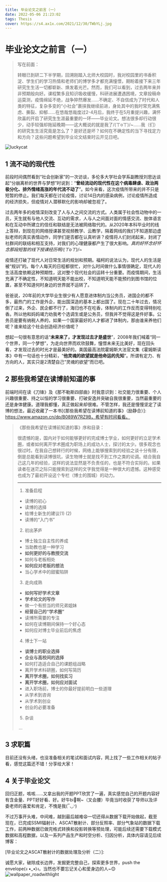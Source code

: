 ```yaml
---
title: 毕业论文之前言（一）
date: 2022-05-06 21:23:02
tags: Thesis
cover: https://s4.ax1x.com/2021/12/30/TWbYLj.jpg
---
```

# 毕业论文之前言（一）

> 写在前面：
>
> 转眼已到研二下半学期，回溯刚踏入北师大校园时，我对校园里的书香积淀、学生们的学习热情和老师们的博学多才都充满憧憬，期盼着接下来三年研究生生活一切都崭新、焕发着光芒。然而，我们可以看到，过去两年来并非预期般向好。课程繁多且知识吸收缓慢，科研进展遭遇困境，文章投稿命运莫测，疫情绵延不绝，战争猝然爆发......不确定、不自信成为了时代和人类的特征，复杂多变的“小社会”裹挟我继续前进，身处其中的我时常充满焦虑、撕裂、抑郁......在悠哉悠哉度过2-4月后，我终于在5月重提兴趣，满怀欣喜的开启了研究生生涯最重要的一环——毕业论文。想法很多却行动很少，动手较强却拖延晚期——这大概说的就是我了/(ㄒoㄒ)/~......我（们）的研究生生活究竟是怎么了？是好还是坏？如何在不确定性的当下寻找定力和方向？这些问题希望到毕业论文结束时云开见日吧。

![luckycat](https://s1.ax1x.com/2022/05/06/OKDpIx.jpg)



## 1 流不动的现代性

前段时间偶然看到“社会创新家”的一次访谈，多伦多大学社会学系副教授刘思达谈起“分崩离析的世界与梦想”时说到：“**曾经流动的现代性在这个病毒肆虐、政治两极分化、排外情绪高涨的年代流不动了**”。如今来看，这次疫情所带来的并不只是短暂的停止。我们每天都在讨论疫情，讨论14日内的感染病例，讨论疫情所造成的经济损失，但疫情对人潜移默化的影响却被忽视了。

过去两年多的疫情深刻改变了人与人之间交流的方式。人类属于社会性动物中的一员，天生就有与他人交流、互动的需求，人与人之间面对面的情感交流、肢体语言和在互动中所建立的信任和联结是无法被网络取代的。从2020年本科毕业时的线上答辩，到现在的网络授课甚至视频教学、云教学，隔着网线的我们不知道那边虚拟老师的真实表情动作，同学们是否都在认真听讲？疫情将人们封闭起来，封闭了社群间的联结和相互支持，对我们的心理健康都产生了很大影响。*真的好怀念好怀念那段短暂的线下授课经历啊/(ㄒoㄒ)/~*

疫情还打破了现代人对日常生活的规划和预期。福柯的说法认为，现代人的生活是被“规训”的。每个人每天的日程都很忙，对什么时间做什么事情很确定，现代人的生活高度依赖这种预期性，这对整个现代社会的运转十分重要。而疫情期间，生活充满了不确定性，不知道明天能不能出校，不知道明天能不能预约到图书馆的位置，甚至不知道何时身边的世界就不运转了。

爸爸说，20年前的大学毕业生很少有人愿意进体制内当公务员，进国企的都不多，最热门的工作是外企，能出国深造的基本上都出国了。现在二十年过去，情况倒了过来，外企、民企都不行了，海归也不在吃香，体制内的工作反而变得特别吃香。所以他和妈妈竭力劝我考个选调生或是公务员，但我并不觉得这是件好事。公务员是要有纳税人养的，如果一个国家最好的人才都进了体制内，那由谁来养他们呢？谁来给这个社会创造经济价值呢？

想起一句很有意思的话“**未来来了，才发现过去才是盛世**”，2008年我们喊着“同一个世界，同一个梦想”，为走向世界而欢欣鼓舞，憧憬未来无比美好，现在回头看，才发现过去的时光才是最美好的。美国最高法院霍姆斯大法官文集《霍姆斯读本》中有一句话也十分精彩，“**他灵魂的欲望就是他命运的先知**”。所谓有定力、有方向的人，其实只是2清楚自己“灵魂的欲望”而已吧。

## 2 那些我希望在读博前知道的事

前端时间在读《刀锋》及《那不勒斯四部曲》时我意识到：社交能力很重要、个人兴趣很重要、持之以恒的学习很重要、打破安逸并突破自我很重要，当然最重要的还是身体健康。道理我都懂，真正做起来却很难。不管怎样，我还是慢慢坚定了读博的想法，最近收藏了一本书[《那些我希望在读博前知道的事》（励静合）]: https://www.amazon.cn/dp/B089W7RZ9B，希望有时间看看。

> 《那些我希望在读博前知道的事》序和目录：
>
> 很遗憾的是，国内对于如何能够更好的完成博士学业，如何更好的立足学术圈，或者如何离开学术圈成为职场上的成功人士，探讨的太少。很多观念也很过时。在我自己想转行的时候，网络上能够搜索到的经验之谈十分有限，倒是总能看到读博很坑，读生物博士就是找不到工作之类的论调。结合我自己这几年的经验，这样的说法显然是不负责任的，也是不符合实际的。如果读者在迷茫之际只能搜索到这样的文字我觉得是一种很大的遗憾。这种感受也成为了最初开设这个专栏（博士的围城）的动力。
>
> ------
>
> 1. 准备启程
>
> - 读博的初心
> - 读博的选择
> - 给博士新生的建议(1) (2)
> - 读博的“入门书”
>
> 2. 初出茅庐
>
> - 博士独立自主性的养成
> - 当助教也是一种学习
> - **如何更好的与教授交流**
> - 如何与老板相处
> - **如何应对老板的想法**
> - 当心学术中的甜蜜陷阱
>
> 3. 走向成熟
>
> - **如何写好学术文章**
> - **学术论文的写作**
> - 做一个有担当的师兄弟姐妹
> - **经营自己的“学术圈”**
> - 读博所需要的专注
> - 如何在读博期间保持一个好心态
> - 如何应对博士毕业前后的焦虑
>
> 4. 博士下一站
>
> - **谈博士的职业选择**
> - **企业与高校间的选择**
> - 如何打造适合自己的课题组战略
> - 离开学术科研圈，如何写简历
> - **离开学术圈，如何找实习**
> - **离开学术圈，如何应对面试**
> - 进入职场前，博士的你最好提前明白一些道理
> - 从学术到咨询
> - 从学术到创业
> - 创业的必要准备
>
> 5. 杂谈
>
> ​		...

## 3 求职篇

目前还没有头绪，也没准备相关的笔试和面试内容，网上找了一些工作相关的帖子看，感觉这篇还不错！分享给大家！

[计算机博士的求职经验]: http://muchong.com/html/201705/6487665.html



## 4 关于毕业论文

回归正题，咳咳......又拿出我的开题PPT欣赏了一遍，真实感觉自己的开题内容好有含金量、PPT好好看、好。好牛bi🐂啊~（叉会腰）毕竟当时收获了导师以及评委老师的喜爱和肯定，不愧是我(‾◡◝)

不过万事开头难，中间难，越到最后越难😩一切还得从数据下载开始做起，截至现在，已完成SSMI辐射计、ASCAT散射计、部分反照率、部分气象站的数据下载工作，前两种数据已做完格式转换和投影转换等预处理，可能后续还需要下载模式数据和高程数据，以及一系列产品生产和时空分析、归因分析，具体内容请见后续博客：

[毕业论文之ASCAT散射计的数据处理及分析（二）]: 

诚愿大家，破除成长边界，发掘更完整自己，探索更多世界，push the envelope(ง •_•)ง，当然也不要忘记关心和爱身边的人~😊
![wallpaper_roadwithlight](https://s1.ax1x.com/2022/05/06/OKDI6e.jpg)
